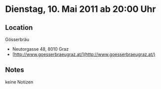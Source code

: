 # Dienstag, 10. Mai 2011 ab 20:00 Uhr

## Location

Gösserbräu

- Neutorgasse 48, 8010 Graz
- [http://www.goesserbraeugraz.at/](http://www.goesserbraeugraz.at/)

## Notes

keine Notizen
